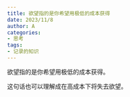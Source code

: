 ```yaml
---
title: 欲望指的是你希望用极低的成本获得
date: 2023/11/8
author: A
categories:
- 思考
tags:
- 记录的知识
---
```


欲望指的是你希望用极低的成本获得。

这句话也可以理解成在高成本下将失去欲望。